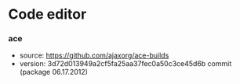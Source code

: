 # Code editor

### ace
* source: https://github.com/ajaxorg/ace-builds
* version: 3d72d013949a2cf5fa25aa37fec0a50c3ce45d6b commit (package 06.17.2012)
